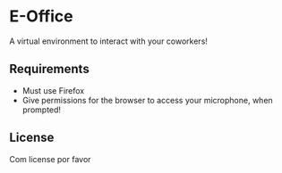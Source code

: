# E-Office

A virtual environment to interact with your coworkers!

## Requirements

- Must use Firefox
- Give permissions for the browser to access your microphone, when prompted!

## License

Com license por favor